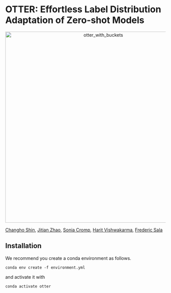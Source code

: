 # OTTER: Effortless Label Distribution Adaptation of Zero-shot Models
<div align="center">
<img src="https://github.com/user-attachments/assets/7c4bc7b0-f4ea-4eae-84d1-b81b5d308642" alt="otter_with_buckets" width="600">
</div>


[Changho Shin](https://ch-shin.github.io/), [Jitian Zhao](https://jzhao326.github.io/), [Sonia Cromp](https://socromp.github.io/), [Harit Vishwakarma](https://harit7.github.io/), [Frederic Sala](https://pages.cs.wisc.edu/~fredsala/)

## Installation

We recommend you create a conda environment as follows.

```
conda env create -f environment.yml
```

and activate it with

```
conda activate otter
```
